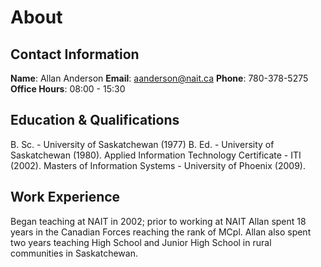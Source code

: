 # About

## Contact Information
**Name**: Allan Anderson
**Email**: aanderson@nait.ca
**Phone**: 780-378-5275
**Office Hours**: 08:00 - 15:30

## Education & Qualifications
B. Sc. - University of Saskatchewan (1977)
B. Ed. - University of Saskatchewan (1980).
Applied Information Technology Certificate - ITI (2002).
Masters of Information Systems - University of Phoenix (2009).

## Work Experience
Began teaching at NAIT in 2002; prior to working at NAIT Allan spent 18 years in the Canadian Forces reaching the rank of MCpl. Allan also spent two years teaching High School and Junior High School in rural communities in Saskatchewan.